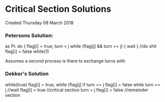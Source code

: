 # Critical Section Solutions
Created Thursday 08 March 2018

### Petersons Solution:
as Pi:
do {
flag[i] = true;
turn = j
while (flag[j] && turn == j) { wait }
 //do shit
flag[i] = false
while(1)

Assumes a second process is there to exchange turns with

### Dekker's Solution
while(true)
flag[i] = true;
while (flag[j] 
if turn == j
flag[i] = false
while turn == j //wait
flag[i] = true
//critical section
turn = j
flag[i] = false
//remainder section

